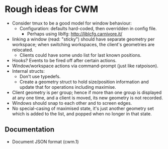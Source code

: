 Rough ideas for CWM
===================

* Consider tmux to be a good model for window behaviour:
  * Configuration:  defaults hard-coded, then overridden in config file.
    * Perhaps using liblfg:  http://liblcfg.carnivore.it/
* linking a window (read:  "sticky") should have separate
  geometry per workspace; when switching workspaces, the client's
  geometries are relocated.
  * Clients could have some undo list for last known positions.
* Hooks?  Events to be fired off after certain actions.
*  Window/workspace actions via command-prompt (just like ratpoison).
* Internal structs:
  * Don't use typedefs.
  * Create a geometry struct to hold size/position information and
    update that for operations including maximise.
* Client geometry is per group; hence if more than one group is displayed at
  any one time, and a client is moved, its new geometry is not recorded.
* Windows should snap to each other and to screen edges.
* No special-casing of maximised state, it's just another geometry set which
  is added to the list, and popped when no longer in that state.

Documentation
-------------

* Document JSON format (cwm.1)
